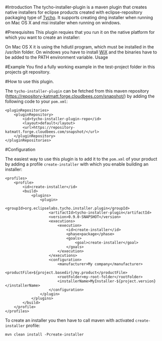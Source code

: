 #Introduction
The tycho-installer-plugin is a maven plugin that creates native installers for eclipse products created with eclipse-repository packaging type of [Tycho](http://eclipse.org/tycho). It supports creating dmg installer when running on Mac OS X and msi installer when running on windows.

#Prerequisites
This plugin requies that you run it on the native platform for which you want to create an installer:

On Mac OS X it is using the hdiutil program, which must be installed in the /usr/bin folder.
On windows you have to install [WiX](http://wix.sourceforge.net/) and the binaries have to be added to the PATH environment variable.
Usage

#Example
You find a fully working example in the test-project folder in this projects git repository.

#How to use this plugin.

The `tycho-installer-plugin` can be fetched from this maven repository (https://repository-katmatt.forge.cloudbees.com/snapshot/) by adding the following code to your `pom.xml`:

```
<pluginRepositories>
    <pluginRepository>
        <id>tycho-installer-plugin-repo</id>
        <layout>default</layout>
        <url>https://repository-katmatt.forge.cloudbees.com/snapshot/</url>                                     
    </pluginRepository>
</pluginRepositories>
```

#Configuration

The easiest way to use this plugin is to add it to the `pom.xml`  of your product by adding a profile `create-installer`  with which you enable building an installer:

```
<profiles>
    <profile>
        <id>create-installer</id>
        <build>
            <plugins>
                <plugin>
                    <groupId>org.eclipselabs.tycho.installer.plugin</groupId>
                    <artifactId>tycho-installer-plugin</artifactId>
                    <version>0.9.0-SNAPSHOT</version>
                    <executions>
                        <execution>
                            <id>create-installer</id>
                            <phase>package</phase>
                            <goals>
                                <goal>create-installer</goal>
                            </goals>
                        </execution>
                    </executions>
                    <configuration>
                        <manufacturer>My company</manufacturer>
                        <productFile>${project.basedir}/my.product</productFile>
                        <rootFolder>my-root-folder</rootFolder>
                        <installerName>MyInstaller-${project.version}</installerName>
                    </configuration>
                </plugin>
            </plugins>
        </build>
    </profile>
</profiles>
```
To create an installer you then have to call maven with activated `create-installer` profile:
```
mvn clean install -Pcreate-installer
```
